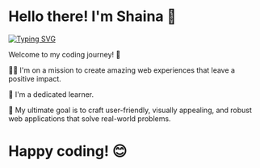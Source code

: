 #  Hello there! I'm Shaina 🌟
[![Typing SVG](https://readme-typing-svg.demolab.com?font=Fira+Code&pause=1000&color=065535&vCenter=true&width=435&lines=Diving+into+code+and+creativity;Feel+free+to+connect; )](https://in.linkedin.com/in/shaina-bhardwaj-84a66a202)


 Welcome to my coding journey! 🚀

👩‍🎓  I'm on a mission to create amazing web experiences that leave a positive impact. 

    
🌱 I'm a dedicated learner.

🎯 My ultimate goal is to craft user-friendly, visually appealing, and robust web applications that solve real-world problems. 

# Happy coding! 😊


